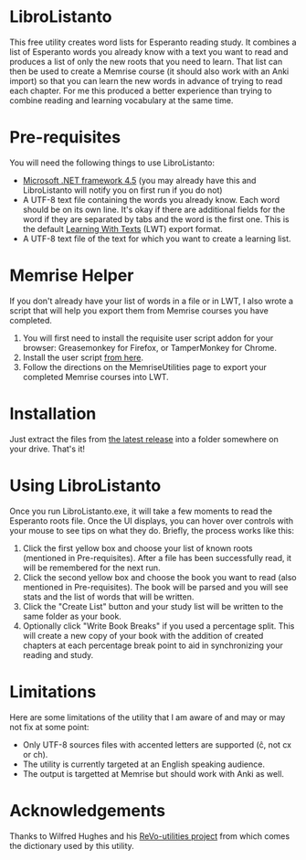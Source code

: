 # LibroListanto
This free utility creates word lists for Esperanto reading study. It combines a list of Esperanto words you already know with a text you want to read and produces a list of only the new roots that you need to learn. That list can then be used to create a Memrise course (it should also work with an Anki import) so that you can learn the new words in advance of trying to read each chapter. For me this produced a better experience than trying to combine reading and learning vocabulary at the same time.

# Pre-requisites
You will need the following things to use LibroListanto:
- [Microsoft .NET framework 4.5](https://www.microsoft.com/en-us/download/details.aspx?id=42643) (you may already have this and LibroListanto will notify you on first run if you do not)
- A UTF-8 text file containing the words you already know. Each word should be on its own line. It's okay if there are additional fields for the word if they are separated by tabs and the word is the first one. This is the default [Learning With Texts](http://www.lwtfi3m.co/lwt/) (LWT) export format.
- A UTF-8 text file of the text for which you want to create a learning list.

# Memrise Helper
If you don't already have your list of words in a file or in LWT, I also wrote a script that will help you export them from Memrise courses you have completed. 

1. You will first need to install the requisite user script addon for your browser: Greasemonkey for Firefox, or TamperMonkey for Chrome. 
1. Install the user script [from here](https://github.com/scytalezero/MemriseUtilities).
1. Follow the directions on the MemriseUtilities page to export your completed Memrise courses into LWT.

# Installation
Just extract the files from [the latest release](https://github.com/scytalezero/LibroListanto/releases) into a folder somewhere on your drive. That's it!

# Using LibroListanto
Once you run LibroListanto.exe, it will take a few moments to read the Esperanto roots file. Once the UI displays, you can hover over controls with your mouse to see tips on what they do. Briefly, the process works like this:

1. Click the first yellow box and choose your list of known roots (mentioned in Pre-requisites). After a file has been successfully read, it will be remembered for the next run.
2. Click the second yellow box and choose the book you want to read (also mentioned in Pre-requisites). The book will be parsed and you will see stats and the list of words that will be written.
3. Click the "Create List" button and your study list will be written to the same folder as your book.
4. Optionally click "Write Book Breaks" if you used a percentage split. This will create a new copy of your book with the addition of created chapters at each percentage break point to aid in synchronizing your reading and study.

# Limitations
Here are some limitations of the utility that I am aware of and may or may not fix at some point:
- Only UTF-8 sources files with accented letters are supported (ĉ, not cx or ch).
- The utility is currently targeted at an English speaking audience.
- The output is targetted at Memrise but should work with Anki as well.

# Acknowledgements
Thanks to Wilfred Hughes and his [ReVo-utilities project](https://github.com/Wilfred/ReVo-utilities) from which comes the dictionary used by this utility.
